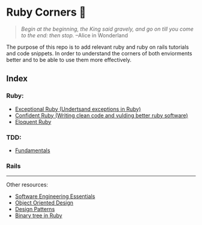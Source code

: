 # Ruby Corners 💯

> _Begin at the beginning, the King said gravely, and go on till you come to the end: then stop._
> –Alice in Wonderland

The purpose of this repo is to add relevant ruby and ruby on rails tutorials and code snippets.
In order to understand the corners of both enviorments better and to be able to use them more effectively.

## Index

### Ruby:
- [Exceptional Ruby (Undertsand exceptions in Ruby)](https://github.com/daniel-enqz/exceptional-ruby/tree/master/exeptional_ruby)
- [Confident Ruby (Writing clean code and vulding better ruby software)](https://github.com/daniel-enqz/ruby-corners-100/tree/master/confident_ruby)
- [Eloquent Ruby](https://github.com/daniel-enqz/ruby-corners-100/tree/master/confident_ruby)

### TDD:
- [Fundamentals](https://github.com/daniel-enqz/exceptional-ruby/tree/master/TDD)

### Rails
---

Other resources: 
- [Software Engineering Essentials](https://github.com/daniel-enqz/daniel-enqz/tree/main/PROGRAMMING_COURSE💙)
- [Object Oriented Design](https://github.com/daniel-enqz/daniel-enqz/tree/main/PROGRAMMING_COURSE💙/🎉%20OBJECT%20ORIENTED%20DESIGN)
- [Design Patterns](https://github.com/daniel-enqz/daniel-enqz/tree/main/PROGRAMMING_COURSE💙/🎉%20OBJECT%20ORIENTED%20DESIGN/🍀%20DESIGN_PATTERNS)
- [Binary tree in Ruby](https://github.com/daniel-enqz/daniel-enqz/tree/main/PROGRAMMING_COURSE💙/🐬DATA_STRUCTURES/TREES)
